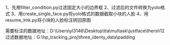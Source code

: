 1、先用filter_condition.py过滤固定大小的边界框
2、过滤后的文件转换为yolo格式
3、用create_single_face.py将yolo格式的数据截取小块的人脸
4、用resume_lmk.py将小块的人脸标注转回原图

需要标注的数据地址：D:\Users\yl3146\Desktop\tta\multask\justface\thersh12
过滤数据地址：G:\hp_tracking_proj\three_identy_data\padding
